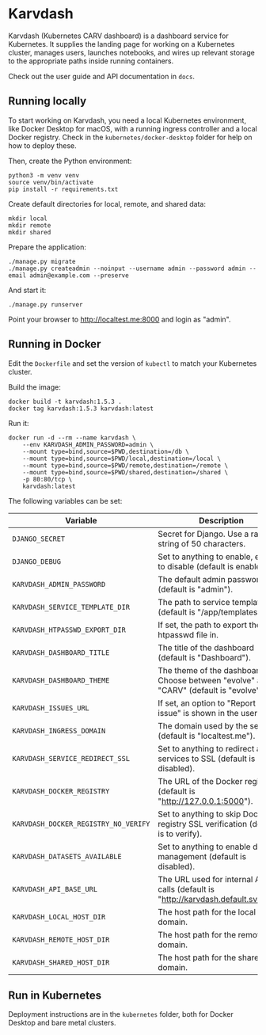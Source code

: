 # Karvdash

Karvdash (Kubernetes CARV dashboard) is a dashboard service for Kubernetes. It supplies the landing page for working on a Kubernetes cluster, manages users, launches notebooks, and wires up relevant storage to the appropriate paths inside running containers.

Check out the user guide and API documentation in `docs`.

## Running locally

To start working on Karvdash, you need a local Kubernetes environment, like Docker Desktop for macOS, with a running ingress controller and a local Docker registry. Check in the `kubernetes/docker-desktop` folder for help on how to deploy these.

Then, create the Python environment:
```
python3 -m venv venv
source venv/bin/activate
pip install -r requirements.txt
```

Create default directories for local, remote, and shared data:
```
mkdir local
mkdir remote
mkdir shared
```

Prepare the application:
```
./manage.py migrate
./manage.py createadmin --noinput --username admin --password admin --email admin@example.com --preserve
```

And start it:
```
./manage.py runserver
```

Point your browser to http://localtest.me:8000 and login as "admin".

## Running in Docker

Edit the `Dockerfile` and set the version of `kubectl` to match your Kubernetes cluster.

Build the image:
```
docker build -t karvdash:1.5.3 .
docker tag karvdash:1.5.3 karvdash:latest
```

Run it:
```
docker run -d --rm --name karvdash \
    --env KARVDASH_ADMIN_PASSWORD=admin \
    --mount type=bind,source=$PWD,destination=/db \
    --mount type=bind,source=$PWD/local,destination=/local \
    --mount type=bind,source=$PWD/remote,destination=/remote \
    --mount type=bind,source=$PWD/shared,destination=/shared \
    -p 80:80/tcp \
    karvdash:latest
```

The following variables can be set:

| Variable                             | Description                                                                           |
|--------------------------------------|---------------------------------------------------------------------------------------|
| `DJANGO_SECRET`                      | Secret for Django. Use a random string of 50 characters.                              |
| `DJANGO_DEBUG`                       | Set to anything to enable, empty to disable (default is enabled).                     |
| `KARVDASH_ADMIN_PASSWORD`            | The default admin password (default is "admin").                                      |
| `KARVDASH_SERVICE_TEMPLATE_DIR`      | The path to service templates (default is "/app/templates")                           |
| `KARVDASH_HTPASSWD_EXPORT_DIR`       | If set, the path to export the htpasswd file in.                                      |
| `KARVDASH_DASHBOARD_TITLE`           | The title of the dashboard (default is "Dashboard").                                  |
| `KARVDASH_DASHBOARD_THEME`           | The theme of the dashboard. Choose between "evolve" and "CARV" (default is "evolve"). |
| `KARVDASH_ISSUES_URL`                | If set, an option to "Report an issue" is shown in the user menu.                     |
| `KARVDASH_INGRESS_DOMAIN`            | The domain used by the service (default is "localtest.me").                           |
| `KARVDASH_SERVICE_REDIRECT_SSL`      | Set to anything to redirect all services to SSL (default is disabled).                |
| `KARVDASH_DOCKER_REGISTRY`           | The URL of the Docker registry (default is "http://127.0.0.1:5000").                  |
| `KARVDASH_DOCKER_REGISTRY_NO_VERIFY` | Set to anything to skip Docker registry SSL verification (default is to verify).      |
| `KARVDASH_DATASETS_AVAILABLE`        | Set to anything to enable dataset management (default is disabled).                   |
| `KARVDASH_API_BASE_URL`              | The URL used for internal API calls (default is "http://karvdash.default.svc/api").   |
| `KARVDASH_LOCAL_HOST_DIR`            | The host path for the local file domain.                                              |
| `KARVDASH_REMOTE_HOST_DIR`           | The host path for the remote file domain.                                             |
| `KARVDASH_SHARED_HOST_DIR`           | The host path for the shared file domain.                                             |

## Run in Kubernetes

Deployment instructions are in the `kubernetes` folder, both for Docker Desktop and bare metal clusters.
